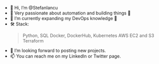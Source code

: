 - 👋 Hi, I’m @StefanIancu
- 👀 Very passionate about automation and building things 🤖
- 🌱 I’m currently expanding my DevOps knowledge 📖
- 🛠️ Stack:
  > Python, SQL
  > Docker, DockerHub, Kubernetes
  > AWS EC2 and S3
  > Terraform 
- 💞️ I’m looking forward to posting new projects. 
- 📫 You can reach me on my LinkedIn or Twitter page.
  

<!---
StefanIancu/StefanIancu is a ✨ special ✨ repository because its `README.md` (this file) appears on your GitHub profile.
You can click the Preview link to take a look at your changes.
--->
